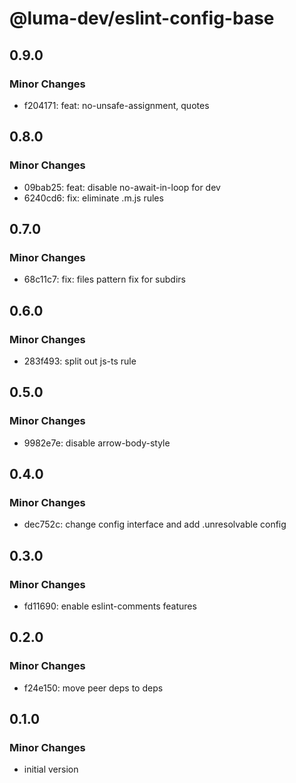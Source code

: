 # @luma-dev/eslint-config-base

## 0.9.0

### Minor Changes

- f204171: feat: no-unsafe-assignment, quotes

## 0.8.0

### Minor Changes

- 09bab25: feat: disable no-await-in-loop for dev
- 6240cd6: fix: eliminate .m.js rules

## 0.7.0

### Minor Changes

- 68c11c7: fix: files pattern fix for subdirs

## 0.6.0

### Minor Changes

- 283f493: split out js-ts rule

## 0.5.0

### Minor Changes

- 9982e7e: disable arrow-body-style

## 0.4.0

### Minor Changes

- dec752c: change config interface and add .unresolvable config

## 0.3.0

### Minor Changes

- fd11690: enable eslint-comments features

## 0.2.0

### Minor Changes

- f24e150: move peer deps to deps

## 0.1.0

### Minor Changes

- initial version
